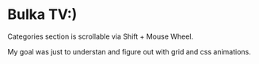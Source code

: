 # Bulka TV:)

Categories section is scrollable via Shift + Mouse Wheel.

My goal was just to understan and figure out with grid and css animations.
